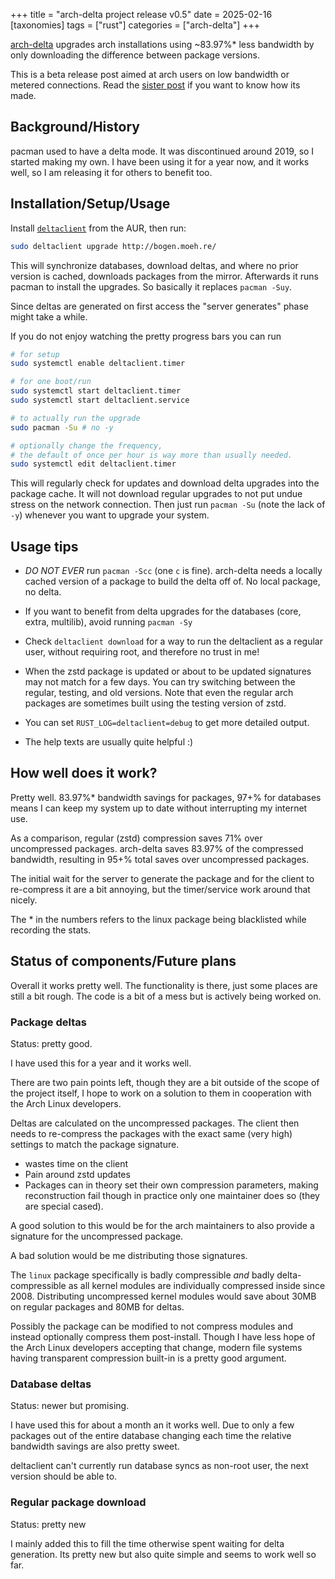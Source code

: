 +++
title = "arch-delta project release v0.5"
date = 2025-02-16
[taxonomies]
tags = ["rust"]
categories = ["arch-delta"]
+++

[arch-delta](https://github.com/djugei/arch-delta-upgrades/) upgrades arch installations
using ~83.97%* less bandwidth by only downloading the difference between package versions.

<!-- more --> 
This is a beta release post aimed at arch users on low bandwidth or metered connections.
Read the [sister post](../how-arch-delta-works) if you want to know how its made.

## Background/History
pacman used to have a delta mode.
It was discontinued around 2019,
  so I started making my own.
I have been using it for a year now,
  and it works well,
  so I am releasing it for others to benefit too.

## Installation/Setup/Usage
Install [```deltaclient```](http://aur.archlinux.org/packages/deltaclient-git) from the AUR,
then run:
```sh
sudo deltaclient upgrade http://bogen.moeh.re/
```
This will synchronize databases,
  download deltas,
    and where no prior version is cached,
  downloads packages from the mirror.
Afterwards it runs pacman to install the upgrades.
So basically it replaces ```pacman -Suy```.

Since deltas are generated on first access the "server generates" phase might take a while.

If you do not enjoy watching the pretty progress bars you can run
```sh
# for setup
sudo systemctl enable deltaclient.timer

# for one boot/run
sudo systemctl start deltaclient.timer
sudo systemctl start deltaclient.service

# to actually run the upgrade
sudo pacman -Su # no -y

# optionally change the frequency,
# the default of once per hour is way more than usually needed.
sudo systemctl edit deltaclient.timer
```
This will regularly check for updates and download delta upgrades into the package cache.
It will not download regular upgrades to not put undue stress on the network connection.
Then just run ```pacman -Su``` (note the lack of ```-y```) whenever you want to upgrade your system.

## Usage tips
- *DO NOT EVER* run ```pacman -Scc``` (one ```c``` is fine).
  arch-delta needs a locally cached version of a package to build the delta off of.
  No local package, no delta.

- If you want to benefit from delta upgrades for the databases (core, extra, multilib),
  avoid running ```pacman -Sy```

- Check ```deltaclient download``` for a way to run the deltaclient as a regular user,
  without requiring root, and therefore no trust in me!

- When the zstd package is updated or about to be updated signatures may not match for a few days.
  You can try switching between the regular, testing, and old versions.
  Note that even the regular arch packages are sometimes built using the testing version of zstd.

- You can set ```RUST_LOG=deltaclient=debug``` to get more detailed output.

- The help texts are usually quite helpful :)

## How well does it work?
Pretty well.
83.97%* bandwidth savings for packages,
97+% for databases means I can keep my system up to date without interrupting my internet use.

As a comparison, regular (zstd) compression saves 71% over uncompressed packages.
arch-delta saves 83.97% of the compressed bandwidth,
resulting in 95+% total saves over uncompressed packages.

The initial wait for the server to generate the package and for the client to re-compress it
are a bit annoying, but the timer/service work around that nicely.

The \* in the numbers refers to the linux package being blacklisted while recording the stats.

## Status of components/Future plans
Overall it works pretty well.
The functionality is there,
  just some places are still a bit rough.
The code is a bit of a mess but is actively being worked on.
### Package deltas
Status: pretty good.

I have used this for a year and it works well.

There are two pain points left,
though they are a bit outside of the scope of the project itself,
I hope to work on a solution to them in cooperation with the Arch Linux developers.

Deltas are calculated on the uncompressed packages.
The client then needs to re-compress the packages with the exact same (very high) settings
to match the package signature.
* wastes time on the client
* Pain around zstd updates
* Packages can in theory set their own compression parameters,
  making reconstruction fail
  though in practice only one maintainer does so (they are special cased).

A good solution to this would be for the arch maintainers to also provide a signature for the
uncompressed package.

A bad solution would be me distributing those signatures.

The ```linux``` package specifically is badly compressible _and_ badly delta-compressible
as all kernel modules are individually compressed inside since 2008.
Distributing uncompressed kernel modules would save about 30MB on regular packages and 80MB for deltas.

Possibly the package can be modified to not compress modules and instead optionally compress them post-install.
Though I have less hope of the Arch Linux developers accepting that change,
modern file systems having transparent compression built-in is a pretty good argument.

### Database deltas
Status: newer but promising.

I have used this for about a month an it works well.
Due to only a few packages out of the entire database changing each time
  the relative bandwidth savings are also pretty sweet.

deltaclient can't currently run database syncs as non-root user,
the next version should be able to.

### Regular package download
Status: pretty new

I mainly added this to fill the time otherwise spent waiting for delta generation.
Its pretty new but also quite simple and seems to work well so far.
